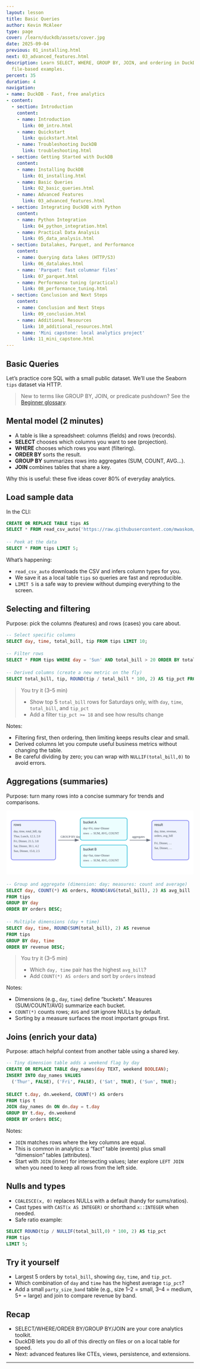 ```yaml
---
layout: lesson
title: Basic Queries
author: Kevin McAleer
type: page
cover: /learn/duckdb/assets/cover.jpg
date: 2025-09-04
previous: 01_installing.html
next: 03_advanced_features.html
description: Learn SELECT, WHERE, GROUP BY, JOIN, and ordering in DuckDB with practical,
  file-based examples.
percent: 35
duration: 4
navigation:
- name: DuckDB - Fast, free analytics
- content:
  - section: Introduction
    content:
    - name: Introduction
      link: 00_intro.html
    - name: Quickstart
      link: quickstart.html
    - name: Troubleshooting DuckDB
      link: troubleshooting.html
  - section: Getting Started with DuckDB
    content:
    - name: Installing DuckDB
      link: 01_installing.html
    - name: Basic Queries
      link: 02_basic_queries.html
    - name: Advanced Features
      link: 03_advanced_features.html
  - section: Integrating DuckDB with Python
    content:
    - name: Python Integration
      link: 04_python_integration.html
    - name: Practical Data Analysis
      link: 05_data_analysis.html
  - section: Datalakes, Parquet, and Performance
    content:
    - name: Querying data lakes (HTTP/S3)
      link: 06_datalakes.html
    - name: 'Parquet: fast columnar files'
      link: 07_parquet.html
    - name: Performance tuning (practical)
      link: 08_performance_tuning.html
  - section: Conclusion and Next Steps
    content:
    - name: Conclusion and Next Steps
      link: 09_conclusion.html
    - name: Additional Resources
      link: 10_additional_resources.html
    - name: 'Mini capstone: local analytics project'
      link: 11_mini_capstone.html
---
```



## Basic Queries

Let’s practice core SQL with a small public dataset. We’ll use the Seaborn `tips` dataset via HTTP.

> New to terms like GROUP BY, JOIN, or predicate pushdown? See the [Beginner glossary](09_conclusion#beginner-glossary-the-language-of-data).

## Mental model (2 minutes)
- A table is like a spreadsheet: columns (fields) and rows (records).
- **SELECT** chooses which columns you want to see (projection).
- **WHERE** chooses which rows you want (filtering).
- **ORDER BY** sorts the result.
- **GROUP BY** summarizes rows into aggregates (SUM, COUNT, AVG…).
- **JOIN** combines tables that share a key.

Why this is useful: these five ideas cover 80% of everyday analytics.

## Load sample data

In the CLI:

```sql
CREATE OR REPLACE TABLE tips AS
SELECT * FROM read_csv_auto('https://raw.githubusercontent.com/mwaskom/seaborn-data/master/tips.csv');

-- Peek at the data
SELECT * FROM tips LIMIT 5;
```

What’s happening:
- `read_csv_auto` downloads the CSV and infers column types for you.
- We save it as a local table `tips` so queries are fast and reproducible.
- `LIMIT 5` is a safe way to preview without dumping everything to the screen.

## Selecting and filtering

Purpose: pick the columns (features) and rows (cases) you care about.

```sql
-- Select specific columns
SELECT day, time, total_bill, tip FROM tips LIMIT 10;

-- Filter rows
SELECT * FROM tips WHERE day = 'Sun' AND total_bill > 20 ORDER BY total_bill DESC LIMIT 10;

-- Derived columns (create a new metric on the fly)
SELECT total_bill, tip, ROUND(tip / total_bill * 100, 2) AS tip_pct FROM tips LIMIT 10;
```

> You try it (3–5 min)
> - Show top 5 `total_bill` rows for Saturdays only, with `day`, `time`, `total_bill`, and `tip_pct`
> - Add a filter `tip_pct >= 18` and see how results change

Notes:
- Filtering first, then ordering, then limiting keeps results clear and small.
- Derived columns let you compute useful business metrics without changing the table.
- Be careful dividing by zero; you can wrap with `NULLIF(total_bill,0)` to avoid errors.

## Aggregations (summaries)

Purpose: turn many rows into a concise summary for trends and comparisons.

![GROUP BY buckets mental model](assets/group_by_buckets.svg)

```sql
-- Group and aggregate (dimension: day; measures: count and average)
SELECT day, COUNT(*) AS orders, ROUND(AVG(total_bill), 2) AS avg_bill
FROM tips
GROUP BY day
ORDER BY orders DESC;

-- Multiple dimensions (day + time)
SELECT day, time, ROUND(SUM(total_bill), 2) AS revenue
FROM tips
GROUP BY day, time
ORDER BY revenue DESC;
```

> You try it (3–5 min)
> - Which `day, time` pair has the highest `avg_bill`?
> - Add `COUNT(*) AS orders` and sort by `orders` instead

Notes:
- Dimensions (e.g., `day`, `time`) define “buckets”. Measures (SUM/COUNT/AVG) summarize each bucket.
- `COUNT(*)` counts rows; `AVG` and `SUM` ignore NULLs by default.
- Sorting by a measure surfaces the most important groups first.

## Joins (enrich your data)

Purpose: attach helpful context from another table using a shared key.

```sql
-- Tiny dimension table adds a weekend flag by day
CREATE OR REPLACE TABLE day_names(day TEXT, weekend BOOLEAN);
INSERT INTO day_names VALUES
  ('Thur', FALSE), ('Fri', FALSE), ('Sat', TRUE), ('Sun', TRUE);

SELECT t.day, dn.weekend, COUNT(*) AS orders
FROM tips t
JOIN day_names dn ON dn.day = t.day
GROUP BY t.day, dn.weekend
ORDER BY orders DESC;
```

Notes:
- `JOIN` matches rows where the key columns are equal.
- This is common in analytics: a “fact” table (events) plus small “dimension” tables (attributes).
- Start with `JOIN` (inner) for intersecting values; later explore `LEFT JOIN` when you need to keep all rows from the left side.

## Nulls and types

- `COALESCE(x, 0)` replaces NULLs with a default (handy for sums/ratios).
- Cast types with `CAST(x AS INTEGER)` or shorthand `x::INTEGER` when needed.
- Safe ratio example:

```sql
SELECT ROUND(tip / NULLIF(total_bill,0) * 100, 2) AS tip_pct
FROM tips
LIMIT 5;
```

## Try it yourself
- Largest 5 orders by `total_bill`, showing `day`, `time`, and `tip_pct`.
- Which combination of `day` and `time` has the highest average `tip_pct`?
- Add a small `party_size_band` table (e.g., size 1–2 = small, 3–4 = medium, 5+ = large) and join to compare revenue by band.

## Recap

- SELECT/WHERE/ORDER BY/GROUP BY/JOIN are your core analytics toolkit.
- DuckDB lets you do all of this directly on files or on a local table for speed.
- Next: advanced features like CTEs, views, persistence, and extensions.

---
